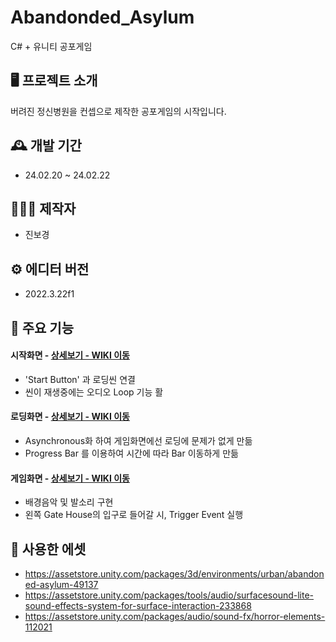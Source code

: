 # Abandonded_Asylum
C# + 유니티 공포게임

## 🖥️ 프로젝트 소개
버려진 정신병원을 컨셉으로 제작한 공포게임의 시작입니다.
<br>

## 🕰️ 개발 기간
* 24.02.20 ~ 24.02.22

## 🧑‍🤝‍🧑 제작자
 - 진보경

## ⚙️ 에디터 버전
 - 2022.3.22f1

## 📌 주요 기능
#### 시작화면 - <a href="" > 상세보기 - WIKI 이동</a>
 - 'Start Button' 과 로딩씬 연결
 - 씬이 재생중에는 오디오 Loop 기능 활
#### 로딩화면 - <a href="" >상세보기 - WIKI 이동</a>
 - Asynchronous화 하여 게임화면에선 로딩에 문제가 없게 만듦
 - Progress Bar 를 이용하여 시간에 따라 Bar 이동하게 만듦
#### 게임화면 - <a href="" >상세보기 - WIKI 이동</a>
 - 배경음악 및 발소리 구현
 - 왼쪽 Gate House의 입구로 들어갈 시, Trigger Event 실행

## 📌 사용한 에셋
 - https://assetstore.unity.com/packages/3d/environments/urban/abandoned-asylum-49137
 - https://assetstore.unity.com/packages/tools/audio/surfacesound-lite-sound-effects-system-for-surface-interaction-233868
 - https://assetstore.unity.com/packages/audio/sound-fx/horror-elements-112021
